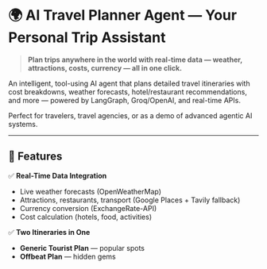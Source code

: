 # 🌍 AI Travel Planner Agent — Your Personal Trip Assistant

> **Plan trips anywhere in the world with real-time data — weather, attractions, costs, currency — all in one click.**

An intelligent, tool-using AI agent that plans detailed travel itineraries with cost breakdowns, weather forecasts, hotel/restaurant recommendations, and more — powered by LangGraph, Groq/OpenAI, and real-time APIs.

Perfect for travelers, travel agencies, or as a demo of advanced agentic AI systems.

---

## 🌟 Features

✅ **Real-Time Data Integration**
- Live weather forecasts (OpenWeatherMap)
- Attractions, restaurants, transport (Google Places + Tavily fallback)
- Currency conversion (ExchangeRate-API)
- Cost calculation (hotels, food, activities)

✅ **Two Itineraries in One**
- **Generic Tourist Plan** — popular spots
- **Offbeat Plan** — hidden gems
